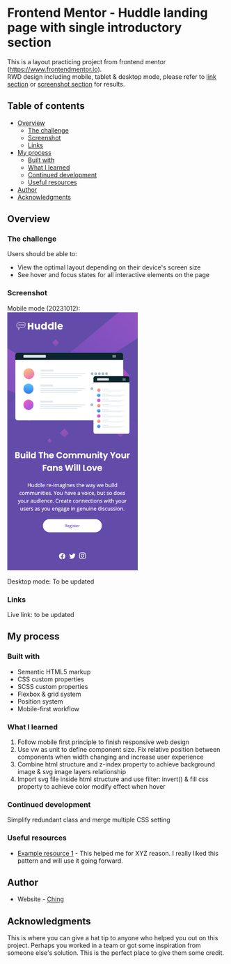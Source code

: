# Frontend Mentor - Huddle landing page with single introductory section

This is a layout practicing project from frontend mentor (https://www.frontendmentor.io).
<br/>
RWD design including mobile, tablet & desktop mode, please refer to [link section](#links) or [screenshot section](#screenshot) for results.

## Table of contents

- [Overview](#overview)
  - [The challenge](#the-challenge)
  - [Screenshot](#screenshot)
  - [Links](#links)
- [My process](#my-process)
  - [Built with](#built-with)
  - [What I learned](#what-i-learned)
  - [Continued development](#continued-development)
  - [Useful resources](#useful-resources)
- [Author](#author)
- [Acknowledgments](#acknowledgments)

## Overview

### The challenge

Users should be able to:

- View the optimal layout depending on their device's screen size
- See hover and focus states for all interactive elements on the page

### Screenshot

Mobile mode (20231012):
<br/>
<img src='./images/Screenshot 2023-10-12 at 20.53.49.png' width=300px>

Desktop mode:
To be updated


### Links

Live link: to be updated

## My process

### Built with

- Semantic HTML5 markup
- CSS custom properties
- SCSS custom properties
- Flexbox & grid system
- Position system
- Mobile-first workflow

### What I learned

1. Follow mobile first principle to finish responsive web design
2. Use vw as unit to define component size. Fix relative position between components when width changing and increase user experience
3. Combine html structure and z-index property to achieve background image & svg image layers relationship
4. Import svg file inside html structure and use filter: invert() & fill css property to achieve color modify effect when hover

### Continued development

Simplify redundant class and merge multiple CSS setting

### Useful resources

- [Example resource 1](https://www.example.com) - This helped me for XYZ reason. I really liked this pattern and will use it going forward.

## Author

- Website - [Ching](https://github.com/Ching0810)

## Acknowledgments

This is where you can give a hat tip to anyone who helped you out on this project. Perhaps you worked in a team or got some inspiration from someone else's solution. This is the perfect place to give them some credit.
